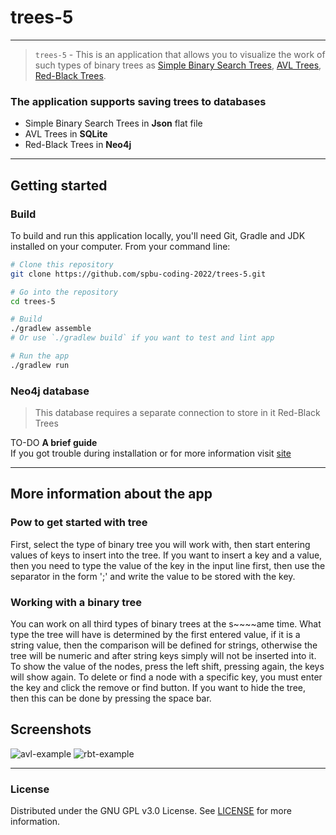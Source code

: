 # trees-5

---

> `trees-5` - This is an application that allows you to visualize the work of such types of binary trees as
> [Simple Binary Search Trees](https://en.wikipedia.org/wiki/Binary_search_tree), [AVL Trees](https://en.wikipedia.org/wiki/AVL_trees),
> [Red-Black Trees](https://en.wikipedia.org/wiki/Red–black_tree).

### The application supports saving trees to databases
- Simple Binary Search Trees in **Json** flat file
- AVL Trees in **SQLite** 
- Red-Black Trees in **Neo4j**

---


## Getting started


### Build

To build and run this application locally, you'll need Git, Gradle and JDK installed on your computer. From your command
line:

```bash
# Clone this repository
git clone https://github.com/spbu-coding-2022/trees-5.git

# Go into the repository
cd trees-5

# Build
./gradlew assemble      
# Or use `./gradlew build` if you want to test and lint app

# Run the app
./gradlew run
```

### Neo4j database
>This database requires a separate connection to store in it Red-Black Trees

TO-DO __A brief guide__ \
If you got trouble during installation or for more information visit [site](https://neo4j.com/docs/operations-manual/current/installation/)

---

## More information about the app

### Рow to get started with tree

First, select the type of binary tree you will work with, then start entering values of keys to insert into the tree. If you want to insert a key and a value, then you need to type the value of the key in the input line first, then use the separator in the form ';' and write the value to be stored with the key. 

### Working with a binary tree

You can work on all third types of binary trees at the s~~~~ame time.
What type the tree will have is determined by the first entered value, if it is a string value, then the comparison will be defined for strings, otherwise the tree will be numeric and after string keys simply will not be inserted into it. 
To show the value of the nodes, press the left shift, pressing again, the keys will show again.
To delete or find a node with a specific key, you must enter the key and click the remove or find button.
If you want to hide the tree, then this can be done by pressing the space bar.

## Screenshots
![avl-example](https://sun9-21.userapi.com/impg/XkXWgKUqZOZSkT0PjiyAsERwKfYLCe8cR5UMgA/j7LzFEnBzpI.jpg?size=1280x750&quality=95&sign=119cf3967c051167d8036c64db8847b9&type=album)
![rbt-example](https://sun9-78.userapi.com/impg/FLvdcvXfdG24hI8_dbkY4BzhB87dLmCb0MzJ5A/_oPqObEW78U.jpg?size=1280x750&quality=95&sign=092fd209f0c2e7496ae780ea6caf3801&type=album)


---

### License

Distributed under the GNU GPL v3.0 License. See [LICENSE](LICENSE) for more information.
